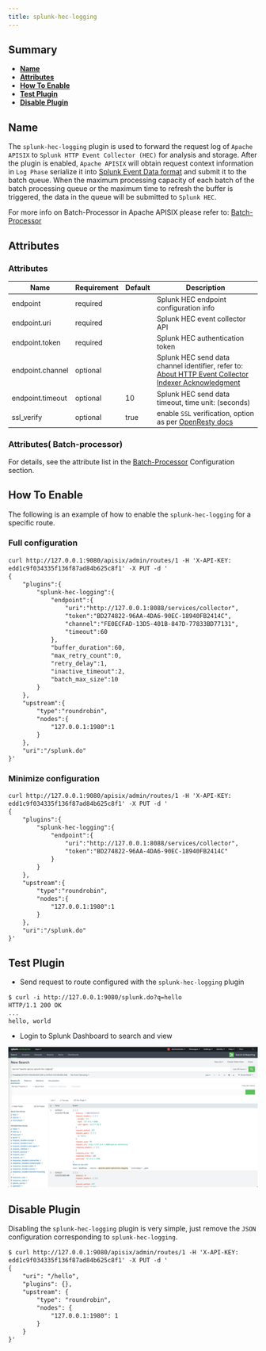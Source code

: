 ```yaml
---
title: splunk-hec-logging
---
```


<!--
#
# Licensed to the Apache Software Foundation (ASF) under one or more
# contributor license agreements.  See the NOTICE file distributed with
# this work for additional information regarding copyright ownership.
# The ASF licenses this file to You under the Apache License, Version 2.0
# (the "License"); you may not use this file except in compliance with
# the License.  You may obtain a copy of the License at
#
#     http://www.apache.org/licenses/LICENSE-2.0
#
# Unless required by applicable law or agreed to in writing, software
# distributed under the License is distributed on an "AS IS" BASIS,
# WITHOUT WARRANTIES OR CONDITIONS OF ANY KIND, either express or implied.
# See the License for the specific language governing permissions and
# limitations under the License.
#
-->

## Summary

- [**Name**](#name)
- [**Attributes**](#attributes)
- [**How To Enable**](#how-to-enable)
- [**Test Plugin**](#test-plugin)
- [**Disable Plugin**](#disable-plugin)

## Name

The `splunk-hec-logging` plugin is used to forward the request log of `Apache APISIX` to `Splunk HTTP Event Collector (HEC)` for analysis and storage. After the plugin is enabled, `Apache APISIX` will obtain request context information in `Log Phase` serialize it into [Splunk Event Data format](https://docs.splunk.com/Documentation/Splunk/latest/Data/FormateventsforHTTPEventCollector#Event_metadata) and submit it to the batch queue. When the maximum processing capacity of each batch of the batch processing queue or the maximum time to refresh the buffer is triggered, the data in the queue will be submitted to `Splunk HEC`.

For more info on Batch-Processor in Apache APISIX please refer to:
[Batch-Processor](../batch-processor.md)

## Attributes

### Attributes

| Name             | Requirement | Default | Description                                                  |
| ---------------- | ----------- | ------- | ------------------------------------------------------------ |
| endpoint         | required    |         | Splunk HEC endpoint configuration info                       |
| endpoint.uri     | required    |         | Splunk HEC event collector API                               |
| endpoint.token   | required    |         | Splunk HEC authentication token                              |
| endpoint.channel | optional    |         | Splunk HEC send data channel identifier, refer to: [About HTTP Event Collector Indexer Acknowledgment](https://docs.splunk.com/Documentation/Splunk/8.2.3/Data/AboutHECIDXAck) |
| endpoint.timeout | optional    | 10      | Splunk HEC send data timeout, time unit: (seconds)           |
| ssl_verify       | optional    | true    | enable `SSL` verification, option as per [OpenResty docs](https://github.com/openresty/lua-nginx-module#tcpsocksslhandshake) |
### Attributes( Batch-processor)

For details, see the attribute list in the [Batch-Processor](../batch-processor.md#Configurations) Configuration section.

## How To Enable

The following is an example of how to enable the `splunk-hec-logging` for a specific route.

### Full configuration

```shell
curl http://127.0.0.1:9080/apisix/admin/routes/1 -H 'X-API-KEY: edd1c9f034335f136f87ad84b625c8f1' -X PUT -d '
{
    "plugins":{
        "splunk-hec-logging":{
            "endpoint":{
                "uri":"http://127.0.0.1:8088/services/collector",
                "token":"BD274822-96AA-4DA6-90EC-18940FB2414C",
                "channel":"FE0ECFAD-13D5-401B-847D-77833BD77131",
                "timeout":60
            },
            "buffer_duration":60,
            "max_retry_count":0,
            "retry_delay":1,
            "inactive_timeout":2,
            "batch_max_size":10
        }
    },
    "upstream":{
        "type":"roundrobin",
        "nodes":{
            "127.0.0.1:1980":1
        }
    },
    "uri":"/splunk.do"
}'
```

### Minimize configuration

```shell
curl http://127.0.0.1:9080/apisix/admin/routes/1 -H 'X-API-KEY: edd1c9f034335f136f87ad84b625c8f1' -X PUT -d '
{
    "plugins":{
        "splunk-hec-logging":{
            "endpoint":{
                "uri":"http://127.0.0.1:8088/services/collector",
                "token":"BD274822-96AA-4DA6-90EC-18940FB2414C"
            }
        }
    },
    "upstream":{
        "type":"roundrobin",
        "nodes":{
            "127.0.0.1:1980":1
        }
    },
    "uri":"/splunk.do"
}'
```

## Test Plugin

* Send request to route configured with the `splunk-hec-logging` plugin

```shell
$ curl -i http://127.0.0.1:9080/splunk.do?q=hello
HTTP/1.1 200 OK
...
hello, world
```

* Login to Splunk Dashboard to search and view

![splunk hec search view](../../../assets/images/plugin/splunk-hec-admin-en.png)

## Disable Plugin

Disabling the `splunk-hec-logging` plugin is very simple, just remove the `JSON` configuration corresponding to `splunk-hec-logging`.

```shell
$ curl http://127.0.0.1:9080/apisix/admin/routes/1 -H 'X-API-KEY: edd1c9f034335f136f87ad84b625c8f1' -X PUT -d '
{
    "uri": "/hello",
    "plugins": {},
    "upstream": {
        "type": "roundrobin",
        "nodes": {
            "127.0.0.1:1980": 1
        }
    }
}'
```
